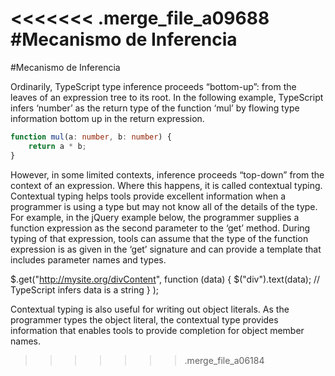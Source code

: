 <<<<<<< .merge_file_a09688
#Mecanismo de Inferencia
=======
#Mecanismo de Inferencia


Ordinarily, TypeScript type inference proceeds “bottom-up”: from the leaves of an expression tree to its root. In the following example, TypeScript infers ‘number’ as the return type of the function ‘mul’ by flowing type information bottom up in the return expression.

```typescript
function mul(a: number, b: number) {
    return a * b;
}
```


However, in some limited contexts, inference proceeds “top-down” from the context of an expression. Where this happens, it is called contextual typing. Contextual typing helps tools provide excellent information when a programmer is using a type but may not know all of the details of the type. For example, in the jQuery example below, the programmer supplies a function expression as the second parameter to the ‘get’ method. During typing of that expression, tools can assume that the type of the function expression is as given in the ‘get’ signature and can provide a template that includes parameter names and types.

$.get("http://mysite.org/divContent",
      function (data) {
          $("div").text(data);  // TypeScript infers data is a string
      }
);

Contextual typing is also useful for writing out object literals. As the programmer types the object literal, the contextual type provides information that enables tools to provide completion for object member names.

>>>>>>> .merge_file_a06184
